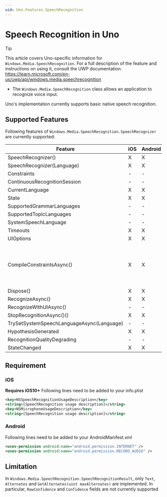 ```yaml
---
uid: Uno.Features.SpeechRecognition
---
```


# Speech Recognition in Uno

> [!TIP]
> This article covers Uno-specific information for `Windows.Media.SpeechRecognition`. For a full description of the feature and instructions on using it, consult the UWP documentation: https://learn.microsoft.com/en-us/uwp/api/windows.media.speechrecognition

* The `Windows.Media.SpeechRecognition` class allows an application to recognize voice input.

Uno's implementation currently supports basic native speech recognition. 

## Supported Features

Following features of `Windows.Media.SpeechRecognition.SpeechRecognizer` are currently supported:

| Feature    									| iOS	| Android	| Remarks			|
|-----------------------------------------------|-------|-----------|-------------------|
| SpeechRecognizer()  							| X     | X  		|					|
| SpeechRecognizer(Language)  					| X     | X  		|					|
| Constraints 									| -     | -  		|					|
| ContinuousRecognitionSession  				| -     | -  		|					|
| CurrentLanguage  								| X     | X  		|					|
| State  										| X     | X  		|					|
| SupportedGrammarLanguages  					| -     | -  		|					|
| SupportedTopicLanguages  						| -     | -  		|					|
| SystemSpeechLanguage  						| -     | -  		|					|
| Timeouts  									| X     | X  		|					|
| UIOptions  									| X     | X  		| Not used			|
| CompileConstraintsAsync()  					| X     | X  		| Always return Success (implemented to meet UWP constraint that requires `CompileConstraintsAsync()` to be called before `RecognizeAsync()`)|
| Dispose()  									| X     | X  		|					|
| RecognizeAsync()  							| X     | X  		|					|
| RecognizeWithUIAsync()  						| -     | -  		|					|
| StopRecognitionAsync()()  					| X     | X  		|					|
| TrySetSystemSpeechLanguageAsync(Language)		| -     | -  		|					|
| HypothesisGenerated  							| X     | X  		|					|
| RecognitionQualityDegrading  					| -     | -  		|					|
| StateChanged  								| X     | X  		|					|

## Requirement

### iOS

__Requires iOS10+__
Following lines need to be added to your info.plist
```xml
<key>NSSpeechRecognitionUsageDescription</key>  
<string>[SpeechRecognition usage description]</string>  
<key>NSMicrophoneUsageDescription</key>  
<string>[SpeechRecognition usage description]</string> 
```

### Android

Following lines need to be added to your AndroidManifest.xml
```xml
<uses-permission android:name="android.permission.INTERNET" />
<uses-permission android:name="android.permission.RECORD_AUDIO" />
```

## Limitation

In `Windows.Media.SpeechRecognition.SpeechRecognitionResult`, only `Text`, `Alternates` and `GetAlternates(uint maxAlternates)` are implemented.
In particular, `RawConfidence` and `Confidence` fields are not currently supported
